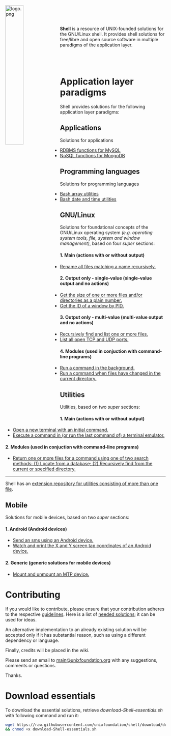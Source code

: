 
<img src='https://raw.githubusercontent.com/unixfoundation/shell/images/logo.png' width='33.5%' align='left' alt='logo.png'>
<br><br><br>

**Shell** is a resource of UNIX-founded solutions for the GNU/Linux shell. It provides shell solutions for free/libre and open source software in multiple paradigms of the application layer.
<br><br><br><br>

# Application layer paradigms

Shell provides solutions for the following application layer paradigms:

## Applications

Solutions for applications

* [RDBMS functions for MySQL](functions_scripts/applications/databases/mysqlutils)
* [NoSQL functions for MongoDB](functions_scripts/applications/databases/mongodbutils)

## Programming languages

Solutions for programming languages

* [Bash array utilities](functions_scripts/programming_languages/bash/arrayutils.bash)
* [Bash date and time utilities](functions_scripts/programming_languages/bash/dateandtimeutils.bash)

## GNU/Linux

Solutions for foundational concepts of the GNU/Linux operating system *(e.g. operating system tools, file, system and window management)*, based on four *super* sections:

#### 1. Main (actions with or without output)

* [Rename all files matching a name recursively.](scripts/gnu-linux-main/file_management/renrec)

#### 2. Output only - single-value (single-value output and no actions)

* [Get the size of one or more files and/or directories as a plain number.](one-liners/one-liners-gnu-linux-output_only-single-value.bash)
* [Get the ID of a window by PID.](scripts/gnu-linux-output_only-single-value/x11/getwindidbypid)

#### 3. Output only - multi-value (multi-value output and no actions)

* [Recursively find and list one or more files.](aliases/aliases-gnu-linux-output_only-multi-value.bash)
* [List all open TCP and UDP ports.](aliases/aliases-gnu-linux-output_only-multi-value.bash)

#### 4. Modules (used in conjuction with command-line programs)

* [Run a command in the background.](scripts/gnu-linux-modules/shell_management/runinbg)
* [Run a command when files have changed in the current directory.](scripts/gnu-linux-modules/file_management/inotify)

## Utilities

Utilities, based on two *super* sections:

#### 1. Main (actions with or without output)

* [Open a new terminal with an initial command.](scripts/utilities-main/general_program_management/newterm)
* [Execute a command in (or run the last command of) a terminal emulator.](scripts/utilities-main/keybind/termcommand)

#### 2. Modules (used in conjuction with command-line programs)

* [Return one or more files for a command using one of two search methods: (1) Locate from a database; (2) Recursively find from the current or specified directory.](scripts/utilities-modules/general_program_management/returnfileforcmd)

---

Shell has an [extension repository for utilities consisting of more than one file](https://github.com/unixfoundation/shell--packaged-utilities).

## Mobile

Solutions for mobile devices, based on two *super* sections:

#### 1. Android (Android devices)

* [Send an sms using an Android device.](scripts/mobile-android/utilities/sms)
* [Watch and print the X and Y screen tap coordinates of an Android device.](scripts/mobile-android/monitoring/getmobiletappos)

#### 2. Generic (generic solutions for mobile devices)

* [Mount and unmount an MTP device.](scripts/mobile-generic/management/mtp)

# Contributing

If you would like to contribute, please ensure that your contribution adheres to the respective [guidelines](https://github.com/unixfoundation/shell/wiki). Here is a list of [needed solutions](https://github.com/unixfoundation/shell/wiki/Needed-solutions); it can be used for ideas.

An alternative implementation to an already existing solution will be accepted only if it has substantial reason, such as using a different dependency or language.

Finally, credits will be placed in the wiki.

Please send an email to main@unixfoundation.org with any suggestions, comments or questions.

Thanks.

# Download essentials

To download the essential solutions, retrieve *download-Shell-essentials.sh* with following command and run it:

```bash
wget https://raw.githubusercontent.com/unixfoundation/shell/download/download-Shell-essentials.sh \
&& chmod +x download-Shell-essentials.sh
```
